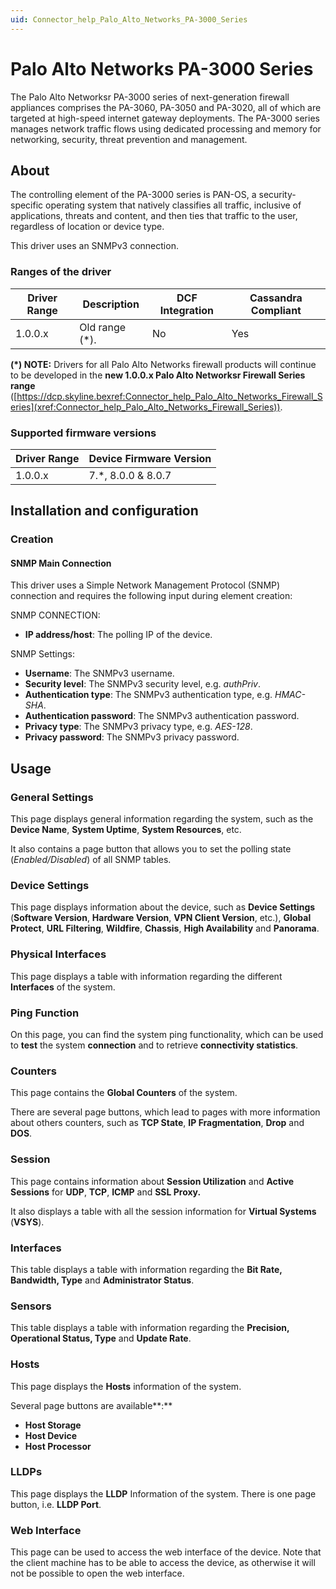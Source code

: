 ```yaml
---
uid: Connector_help_Palo_Alto_Networks_PA-3000_Series
---
```


# Palo Alto Networks PA-3000 Series

The Palo Alto Networksr PA-3000 series of next-generation firewall appliances comprises the PA-3060, PA-3050 and PA-3020, all of which are targeted at high-speed internet gateway deployments. The PA-3000 series manages network traffic flows using dedicated processing and memory for networking, security, threat prevention and management.

## About

The controlling element of the PA-3000 series is PAN-OS, a security-specific operating system that natively classifies all traffic, inclusive of applications, threats and content, and then ties that traffic to the user, regardless of location or device type.

This driver uses an SNMPv3 connection.

### Ranges of the driver

| **Driver Range** | **Description** | **DCF Integration** | **Cassandra Compliant** |
|------------------|-----------------|---------------------|-------------------------|
| 1.0.0.x          | Old range (\*). | No                  | Yes                     |

**(\*) NOTE:** Drivers for all Palo Alto Networks firewall products will continue to be developed in the **new 1.0.0.x Palo Alto Networksr Firewall Series range** ([https://dcp.skyline.bexref:Connector_help_Palo_Alto_Networks_Firewall_Series](xref:Connector_help_Palo_Alto_Networks_Firewall_Series)).

### Supported firmware versions

| **Driver Range** | **Device Firmware Version** |
|------------------|-----------------------------|
| 1.0.0.x          | 7.\*, 8.0.0 & 8.0.7         |

## Installation and configuration

### Creation

#### SNMP Main Connection

This driver uses a Simple Network Management Protocol (SNMP) connection and requires the following input during element creation:

SNMP CONNECTION:

- **IP address/host**: The polling IP of the device.

SNMP Settings:

- **Username**: The SNMPv3 username.
- **Security level**: The SNMPv3 security level, e.g. *authPriv*.
- **Authentication type**: The SNMPv3 authentication type, e.g. *HMAC-SHA*.
- **Authentication password**: The SNMPv3 authentication password.
- **Privacy type**: The SNMPv3 privacy type, e.g. *AES-128*.
- **Privacy password**: The SNMPv3 privacy password.

## Usage

### General Settings

This page displays general information regarding the system, such as the **Device Name**, **System Uptime**, **System Resources**, etc.

It also contains a page button that allows you to set the polling state (*Enabled/Disabled*) of all SNMP tables.

### Device Settings

This page displays information about the device, such as **Device Settings** (**Software Version**, **Hardware Version**, **VPN Client Version**, etc.), **Global Protect**, **URL Filtering**, **Wildfire**, **Chassis**, **High Availability** and **Panorama**.

### Physical Interfaces

This page displays a table with information regarding the different **Interfaces** of the system.

### Ping Function

On this page, you can find the system ping functionality, which can be used to **test** the system **connection** and to retrieve **connectivity statistics**.

### Counters

This page contains the **Global Counters** of the system.

There are several page buttons, which lead to pages with more information about others counters, such as **TCP State**, **IP Fragmentation**, **Drop** and **DOS**.

### Session

This page contains information about **Session Utilization** and **Active Sessions** for **UDP**, **TCP**, **ICMP** and **SSL Proxy.**

It also displays a table with all the session information for **Virtual Systems** (**VSYS**).

### Interfaces

This table displays a table with information regarding the **Bit Rate, Bandwidth, Type** and **Administrator Status**.

### Sensors

This table displays a table with information regarding the **Precision, Operational Status, Type** and **Update Rate**.

### Hosts

This page displays the **Hosts** information of the system.

Several page buttons are available**:**

- **Host Storage**
- **Host Device**
- **Host Processor**

### LLDPs

This page displays the **LLDP** Information of the system. There is one page button, i.e. **LLDP Port**.

### Web Interface

This page can be used to access the web interface of the device. Note that the client machine has to be able to access the device, as otherwise it will not be possible to open the web interface.
